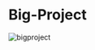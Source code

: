 # Big-Project
![bigproject](https://drive.google.com/file/d/1bAsT2i_OFG96xZkpulJSr76B9lcBuxy-/view?usp=sharing)
